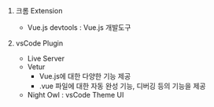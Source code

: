 1. 크롬 Extension
    - Vue.js devtools : Vue.js 개발도구

2. vsCode Plugin
    - Live Server
    - Vetur
        + Vue.js에 대한 다양한 기능 제공
        + .vue 파일에 대한 자동 완성 기능, 디버깅 등의 기능을 제공
    - Night Owl : vsCode Theme UI